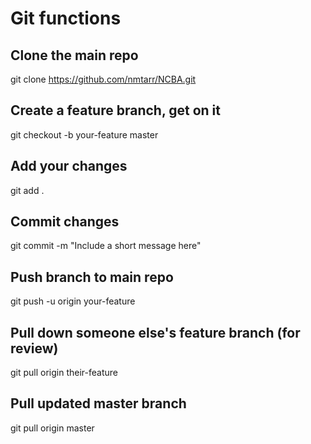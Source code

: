 # Git functions

## Clone the main repo
git clone https://github.com/nmtarr/NCBA.git

## Create a feature branch, get on it
git checkout -b your-feature master

## Add your changes
git add .

## Commit changes
git commit -m "Include a short message here"

## Push branch to main repo
git push -u origin your-feature

## Pull down someone else's feature branch (for review)
git pull origin their-feature

## Pull updated master branch
git pull origin master
